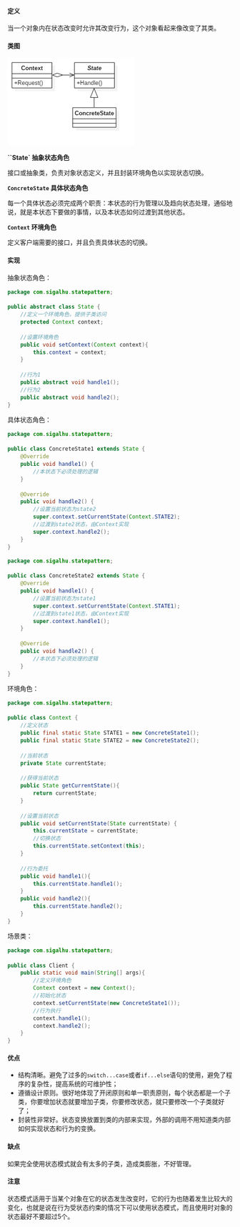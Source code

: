 #### 定义

当一个对象内在状态改变时允许其改变行为，这个对象看起来像改变了其类。

#### 类图

![](《设计模式之禅》读书笔记--(21)状态模式/1.png)

**``State` 抽象状态角色**

接口或抽象类，负责对象状态定义，并且封装环境角色以实现状态切换。

**`ConcreteState` 具体状态角色**

每一个具体状态必须完成两个职责：本状态的行为管理以及趋向状态处理，通俗地说，就是本状态下要做的事情，以及本状态如何过渡到其他状态。

**`Context` 环境角色**

定义客户端需要的接口，并且负责具体状态的切换。

#### 实现

抽象状态角色：
```java
package com.sigalhu.statepattern;

public abstract class State {
    //定义一个环境角色，提供子类访问
    protected Context context;

    //设置环境角色
    public void setContext(Context context){
        this.context = context;
    }

    //行为1
    public abstract void handle1();
    //行为2
    public abstract void handle2();
}
```
具体状态角色：
```java
package com.sigalhu.statepattern;

public class ConcreteState1 extends State {
    @Override
    public void handle1() {
        //本状态下必须处理的逻辑
    }

    @Override
    public void handle2() {
        //设置当前状态为state2
        super.context.setCurrentState(Context.STATE2);
        //过渡到state2状态，由Context实现
        super.context.handle2();
    }
}
```
```java
package com.sigalhu.statepattern;

public class ConcreteState2 extends State {
    @Override
    public void handle1() {
        //设置当前状态为state1
        super.context.setCurrentState(Context.STATE1);
        //过渡到state1状态，由Context实现
        super.context.handle1();
    }

    @Override
    public void handle2() {
        //本状态下必须处理的逻辑
    }
}
```
环境角色：
```java
package com.sigalhu.statepattern;

public class Context {
    //定义状态
    public final static State STATE1 = new ConcreteState1();
    public final static State STATE2 = new ConcreteState2();

    //当前状态
    private State currentState;

    //获得当前状态
    public State getCurrentState(){
        return currentState;
    }

    //设置当前状态
    public void setCurrentState(State currentState) {
        this.currentState = currentState;
        //切换状态
        this.currentState.setContext(this);
    }

    //行为委托
    public void handle1(){
        this.currentState.handle1();
    }
    public void handle2(){
        this.currentState.handle2();
    }
}
```
场景类：
```java
package com.sigalhu.statepattern;

public class Client {
    public static void main(String[] args){
        //定义环境角色
        Context context = new Context();
        //初始化状态
        context.setCurrentState(new ConcreteState1());
        //行为执行
        context.handle1();
        context.handle2();
    }
}
```

#### 优点

* 结构清晰。避免了过多的`switch...case`或者`if...else`语句的使用，避免了程序的复杂性，提高系统的可维护性；
* 遵循设计原则。很好地体现了开闭原则和单一职责原则，每个状态都是一个子类，你要增加状态就要增加子类，你要修改状态，就只要修改一个子类就好了；
* 封装性非常好。状态变换放置到类的内部来实现，外部的调用不用知道类内部如何实现状态和行为的变换。

#### 缺点

如果完全使用状态模式就会有太多的子类，造成类膨胀，不好管理。

#### 注意

状态模式适用于当某个对象在它的状态发生改变时，它的行为也随着发生比较大的变化，也就是说在行为受状态约束的情况下可以使用状态模式，而且使用时对象的状态最好不要超过5个。